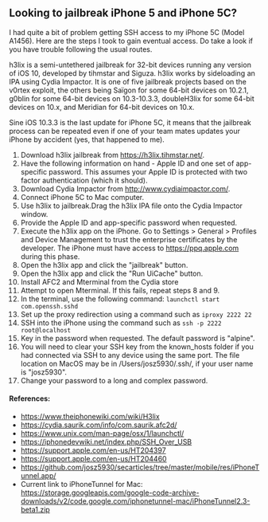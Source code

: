 ## Looking to jailbreak iPhone 5 and  iPhone 5C?

I had quite a bit of problem getting SSH access to my iPhone 5C (Model A1456). Here are the steps I took to gain eventual access. Do take a look if you have trouble following the usual routes.

h3lix is a semi-untethered jailbreak for 32-bit devices running any version of iOS 10, developed by tihmstar and Siguza. h3lix works by sideloading an IPA using Cydia Impactor. It is one of five jailbreak projects based on the v0rtex exploit, the others being Saïgon for some 64-bit devices on 10.2.1, g0blin for some 64-bit devices on 10.3-10.3.3, doubleH3lix for some 64-bit devices on 10.x, and Meridian for 64-bit devices on 10.x.

Sine iOS 10.3.3 is the last update for iPhone 5C, it means that the jailbreak process can be repeated even if one of your team mates updates your iPhone by accident (yes, that happened to me).

1. Download h3lix jailbreak from https://h3lix.tihmstar.net/.
2. Have the following information on hand - Apple ID and one set of app-specific password. This assumes your Apple ID is protected with two factor authentication (which it should).
3. Download Cydia Impactor from http://www.cydiaimpactor.com/.
4. Connect iPhone 5C to Mac computer.
5. Use h3lix to jailbreak.Drag the h3lix IPA file onto the Cydia Impactor window.
6. Provide the Apple ID and app-specific password when requested.
7. Execute the h3lix app on the iPhone. Go to Settings > General > Profiles and Device Management to trust the enterprise certificates by the developer. The iPhone must have access to https://ppq.apple.com during this phase.
8. Open the h3lix app and click the "jailbreak" button.
9. Open the h3lix app and click the "Run UiCache" button.
10. Install AFC2 and Mterminal from the Cydia store
11. Attempt to open Mterminal. If this fails, repeat steps 8 and 9.
12. In the terminal, use the following command:
`launchctl start com.openssh.sshd`
14. Set up the proxy redirection using a command such as  `iproxy 2222 22`
15. SSH into the iPhone using the command such as `ssh -p 2222 root@localhost`
16. Key in the password when requested. The default password is "alpine".
17. You will need to clear your SSH key from the known_hosts folder if you had connected via SSH to any device using the same port. The file location on MacOS may be in /Users/josz5930/.ssh/, if your user name is "josz5930".
18. Change your password to a long and complex password.

#### References:

* https://www.theiphonewiki.com/wiki/H3lix
* https://cydia.saurik.com/info/com.saurik.afc2d/
* https://www.unix.com/man-page/osx/1/launchctl/
* https://iphonedevwiki.net/index.php/SSH_Over_USB
* https://support.apple.com/en-us/HT204397
* https://support.apple.com/en-us/HT204460
* https://github.com/josz5930/secarticles/tree/master/mobile/res/iPhoneTunnel.app/
* Current link to iPhoneTunnel for Mac: https://storage.googleapis.com/google-code-archive-downloads/v2/code.google.com/iphonetunnel-mac/iPhoneTunnel2.3-beta1.zip
